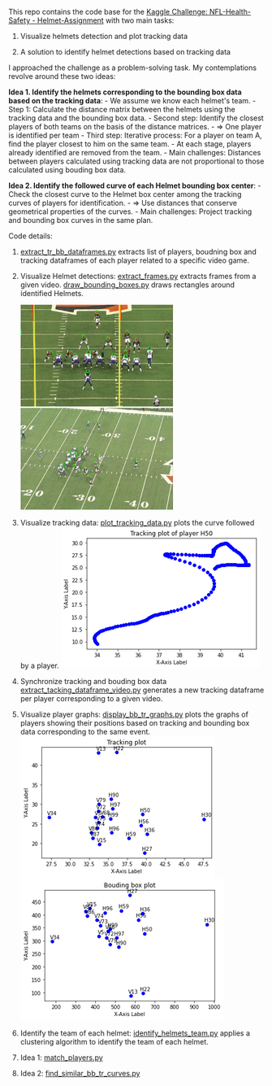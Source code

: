 This repo contains the code base for the 
[Kaggle Challenge: NFL-Health-Safety - Helmet-Assignment](https://www.kaggle.com/c/nfl-health-and-safety-helmet-assignment) 
with two main tasks:

1. Visualize helmets detection and plot tracking data

2. A solution to identify helmet detections based on tracking data

I approached the challenge as a problem-solving task.
My contemplations revolve around these two ideas:

**Idea 1. Identify the helmets corresponding to the bounding box data based on the tracking data**:
	- We assume we know each helmet's team.
	-Step 1: Calculate the distance matrix between the helmets using the tracking data and the bounding box data.
        - Second step: Identify the closest players of both teams on the basis of the distance matrices.
        - => One player is identified per team
        - Third step: Iterative process: For a player on team A, find the player closest to him on the same team. 
        - At each stage, players already identified are removed from the team.
        - Main challenges: Distances between players calculated using tracking data are not proportional to those calculated using bouding box data.
 

**Idea 2. Identify the followed curve of each Helmet bounding box center**:
        - Check the closest curve to the Helmet box center among the tracking curves of players for identification.
        - => Use distances that conserve geometrical properties of the curves.
        - Main challenges: Project tracking  and bounding box curves in the same plan.


Code details: 

1. [extract_tr_bb_dataframes.py](./extract_tr_bb_dataframes.py) extracts list of players, boudning box and tracking 
   dataframes of each player related to a specific video game.

2. Visualize Helmet detections:
   [extract_frames.py](./extract_frames.py) extracts frames from a given video.
   [draw_bounding_boxes.py](./draw_bounding_boxes.py) draws rectangles around identified Helmets.


   <img src="data/bb_image_endzone.jpg" width="300" height="200">
   <img src="data/bb_image_sideline.jpg" width="300" height="200">

3. Visualize tracking data:
   [plot_tracking_data.py](./plot_tracking_data.py) plots the curve followed by a player.
   ![Local Image](data/tracking_plot_H50.png)


4. Synchronize tracking and bouding box data
   [extract_tacking_dataframe_video.py](./extract_tacking_dataframe_video.py) generates a new tracking dataframe per player
   corresponding to a given video.

5. Visualize player graphs:
   [display_bb_tr_graphs.py](./display_bb_tr_graphs.py) plots the graphs of players showing their positions based on tracking 
   and bounding box data corresponding to the same event.
   ![Local Image](data/snap_ball_graph_tr.png)
   ![Local Image](data/snap_ball_graph_bb.png)

6. Identify the team of each helmet:
   [identify_helmets_team.py](./identify_helmets_team.py) applies a clustering algorithm to identify the team of each helmet.


7. Idea 1: [match_players.py](./match_players.py) 

8. Idea 2: [find_similar_bb_tr_curves.py](./find_similar_bb_tr_curves.py) 